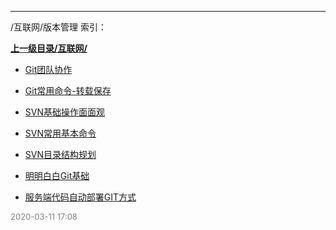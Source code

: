 
----

/互联网/版本管理 索引：


**[上一级目录/互联网/](/互联网/)**

- [Git团队协作](/互联网/版本管理/Git团队协作)

- [Git常用命令-转载保存](/互联网/版本管理/Git常用命令-转载保存)

- [SVN基础操作面面观](/互联网/版本管理/SVN基础操作面面观)

- [SVN常用基本命令](/互联网/版本管理/SVN常用基本命令)

- [SVN目录结构规划](/互联网/版本管理/SVN目录结构规划)

- [明明白白Git基础](/互联网/版本管理/明明白白Git基础)

- [服务端代码自动部署GIT方式](/互联网/版本管理/服务端代码自动部署GIT方式)


<font size=2 color='grey'> 2020-03-11 17:08 </font>